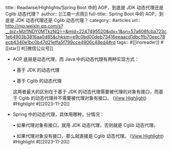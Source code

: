 title:: Readwise/Highlights/Spring Boot 中的 AOP，到底是 JDK 动态代理还是 Cglib 动态代理？
author:: [[江南一点雨]]
full-title:: Spring Boot 中的 AOP，到底是 JDK 动态代理还是 Cglib 动态代理？
category:: #articles
url:: http://mp.weixin.qq.com/s?__biz=MzI1NDY0MTkzNQ==&mid=2247495520&idx=1&sn=57a608fcba723c1e64903b3816aa0d85&chksm=e9c0bd00deb73416eeaacd1dbc1fb70eec78ecb4340e1bc0b47d21effa5f799cce4906c48ed4#rd
tags:: #[[inoreader]] #[[star]] #[[微信公众号]]

- AOP 底层是动态代理，而 Java 中的动态代理有两种实现方式：
  
  •   基于 JDK 的动态代理
    
  •   基于 Cglib 的动态代理
    
  
  这两者最大的区别在于基于 JDK 的动态代理需要被代理的对象有接口，而基于 Cglib 的动态代理并不需要被代理对象有接口。 ([View Highlight](https://read.readwise.io/read/01hfm80mjy0ec7ta4hte3prhmt)) #Highlight #[[2023-11-20]]
- Spring 中的动态代理，具体用哪种，分情况：
  
  •   如果代理对象有接口，就用 JDK 动态代理，否则就是 Cglib 动态代理。
    
  •   如果代理对象没有接口，那么就直接是 Cglib 动态代理。 ([View Highlight](https://read.readwise.io/read/01hfm80w7n1vxpvkmn2yga8cnx)) #Highlight #[[2023-11-20]]